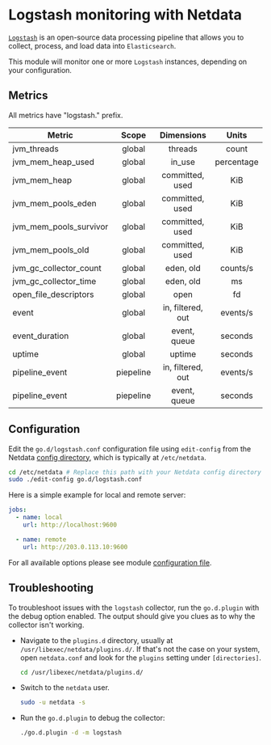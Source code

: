 <!--
title: "Logstash monitoring with Netdata"
description: "Monitor the health and performance of Logstash instances with zero configuration, per-second metric granularity, and interactive visualizations."
custom_edit_url: https://github.com/netdata/go.d.plugin/edit/master/modules/logstash/README.md
sidebar_label: "Logstash"
-->

# Logstash monitoring with Netdata

[`Logstash`](https://www.elastic.co/products/logstash) is an open-source data processing pipeline that allows you to
collect, process, and load data into `Elasticsearch`.

This module will monitor one or more `Logstash` instances, depending on your configuration.

## Metrics

All metrics have "logstash." prefix.

| Metric                 |   Scope   |    Dimensions     |   Units    |
|------------------------|:---------:|:-----------------:|:----------:|
| jvm_threads            |  global   |      threads      |   count    |
| jvm_mem_heap_used      |  global   |      in_use       | percentage |
| jvm_mem_heap           |  global   |  committed, used  |    KiB     |
| jvm_mem_pools_eden     |  global   |  committed, used  |    KiB     |
| jvm_mem_pools_survivor |  global   |  committed, used  |    KiB     |
| jvm_mem_pools_old      |  global   |  committed, used  |    KiB     |
| jvm_gc_collector_count |  global   |     eden, old     |  counts/s  |
| jvm_gc_collector_time  |  global   |     eden, old     |     ms     |
| open_file_descriptors  |  global   |       open        |     fd     |
| event                  |  global   | in, filtered, out |  events/s  |
| event_duration         |  global   |   event, queue    |  seconds   |
| uptime                 |  global   |      uptime       |  seconds   |
| pipeline_event         | piepeline | in, filtered, out |  events/s  |
| pipeline_event         | piepeline |   event, queue    |  seconds   |

## Configuration

Edit the `go.d/logstash.conf` configuration file using `edit-config` from the
Netdata [config directory](https://learn.netdata.cloud/docs/configure/nodes), which is typically at `/etc/netdata`.

```bash
cd /etc/netdata # Replace this path with your Netdata config directory
sudo ./edit-config go.d/logstash.conf
```

Here is a simple example for local and remote server:

```yaml
jobs:
  - name: local
    url: http://localhost:9600

  - name: remote
    url: http://203.0.113.10:9600
```

For all available options please see
module [configuration file](https://github.com/netdata/go.d.plugin/blob/master/config/go.d/logstash.conf).

## Troubleshooting

To troubleshoot issues with the `logstash` collector, run the `go.d.plugin` with the debug option enabled. The output
should give you clues as to why the collector isn't working.

- Navigate to the `plugins.d` directory, usually at `/usr/libexec/netdata/plugins.d/`. If that's not the case on
  your system, open `netdata.conf` and look for the `plugins` setting under `[directories]`.

  ```bash
  cd /usr/libexec/netdata/plugins.d/
  ```

- Switch to the `netdata` user.

  ```bash
  sudo -u netdata -s
  ```

- Run the `go.d.plugin` to debug the collector:

  ```bash
  ./go.d.plugin -d -m logstash
  ```

